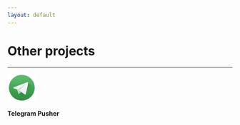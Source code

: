 ```yaml
---
layout: default
---
```

# Other projects
***

![Telegram Pusher](assets/images/t64.png)

**Telegram Pusher**